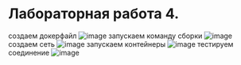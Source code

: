 
# Лабораторная работа 4.

создаем докерфайл ![image](https://github.com/user-attachments/assets/0876cb43-dedf-4ef1-a882-748d5ba90fc4)
запускаем команду сборки ![image](https://github.com/user-attachments/assets/dd3845f0-7fb3-4674-af42-df52e84f136d)
создаем сеть ![image](https://github.com/user-attachments/assets/dbe63fe0-eb3b-46eb-84ce-2b854394cb7e)
запускаем контейнеры ![image](https://github.com/user-attachments/assets/d58f875f-c8bb-4cca-9bd3-8ba96e7d15bf)
тестируем соединение ![image](https://github.com/user-attachments/assets/fe04eac3-d518-439d-b95f-d71546b60b11)


